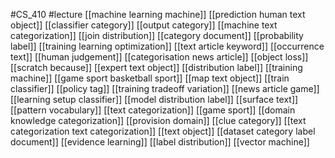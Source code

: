 #CS_410
#lecture
[[machine learning machine]]
[[prediction human text object]]
[[classifier category]]
[[output category]]
[[machine text categorization]]
[[join distribution]]
[[category document]]
[[probability label]]
[[training learning optimization]]
[[text article keyword]]
[[occurrence text]]
[[human judgement]]
[[categorisation news article]]
[[object loss]]
[[scratch because]]
[[expert text object]]
[[distribution label]]
[[training machine]]
[[game sport basketball sport]]
[[map text object]]
[[train classifier]]
[[policy tag]]
[[training tradeoff variation]]
[[news article game]]
[[learning setup classifier]]
[[model distribution label]]
[[surface text]]
[[pattern vocabulary]]
[[text categorization]]
[[game sport]]
[[domain knowledge categorization]]
[[provision domain]]
[[clue category]]
[[text categorization text categorization]]
[[text object]]
[[dataset category label document]]
[[evidence learning]]
[[label distribution]]
[[vector machine]]
